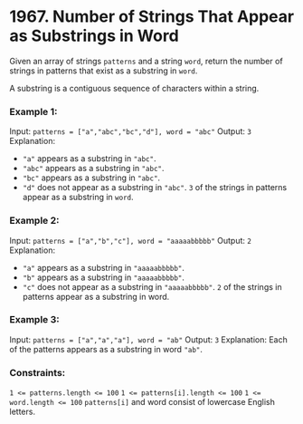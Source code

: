 # 1967. Number of Strings That Appear as Substrings in Word

Given an array of strings ```patterns``` and a string ```word```, return the number of strings in patterns that exist as a substring in ```word```.

A substring is a contiguous sequence of characters within a string.
 

### **Example 1:**
Input: ```patterns = ["a","abc","bc","d"], word = "abc"```
Output: ```3```
Explanation:
- ```"a"``` appears as a substring in ```"abc"```.
- ```"abc"``` appears as a substring in ```"abc"```.
- ```"bc"``` appears as a substring in ```"abc"```.
- ```"d"``` does not appear as a substring in ```"abc"```.
```3``` of the strings in patterns appear as a substring in ```word```.

### **Example 2:**
Input: ```patterns = ["a","b","c"], word = "aaaaabbbbb"```
Output: ```2```
Explanation:
- ```"a"``` appears as a substring in ```"aaaaabbbbb"```.
- ```"b"``` appears as a substring in ```"aaaaabbbbb"```.
- ```"c"``` does not appear as a substring in ```"aaaaabbbbb"```.
```2``` of the strings in patterns appear as a substring in word.

### **Example 3:**
Input: ```patterns = ["a","a","a"], word = "ab"```
Output: ```3```
Explanation: Each of the patterns appears as a substring in word ```"ab"```.
 

### **Constraints:**
```1 <= patterns.length <= 100```
```1 <= patterns[i].length <= 100```
```1 <= word.length <= 100```
```patterns[i]``` and word consist of lowercase English letters.